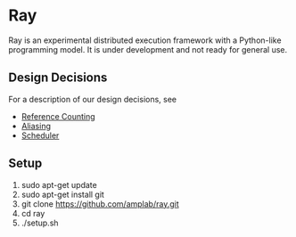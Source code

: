 # Ray

Ray is an experimental distributed execution framework with a Python-like
programming model. It is under development and not ready for general use.

## Design Decisions

For a description of our design decisions, see

- [Reference Counting](doc/reference-counting.md)
- [Aliasing](doc/aliasing.md)
- [Scheduler](doc/scheduler.md)

## Setup

1. sudo apt-get update
2. sudo apt-get install git
3. git clone https://github.com/amplab/ray.git
4. cd ray
5. ./setup.sh
